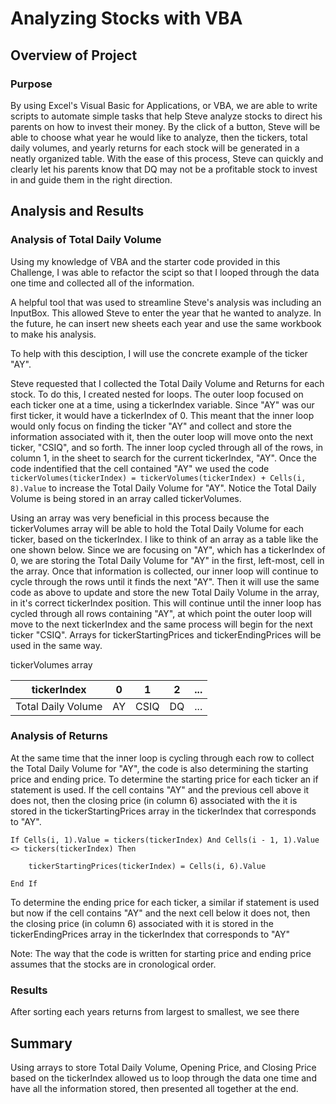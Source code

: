 # Analyzing Stocks with VBA

## Overview of Project

### Purpose
By using Excel's Visual Basic for Applications, or VBA, we are able to write scripts to automate simple tasks that help Steve analyze stocks to direct his parents on how to invest their money. By the click of a button, Steve will be able to choose what year he would like to analyze, then the tickers, total daily volumes, and yearly returns for each stock will be generated in a neatly organized table. With the ease of this process, Steve can quickly and clearly let his parents know that DQ may not be a profitable stock to invest in and guide them in the right direction.

## Analysis and Results

### Analysis of Total Daily Volume

Using my knowledge of VBA and the starter code provided in this Challenge, I was able to refactor the scipt so that I looped through the data one time and collected all of the information. 

A helpful tool that was used to streamline Steve's analysis was including an InputBox. This allowed Steve to enter the year that he wanted to analyze. In the future, he can insert new sheets each year and use the same workbook to make his analysis.

To help with this desciption, I will use the concrete example of the ticker "AY". 

Steve requested that I collected the Total Daily Volume and Returns for each stock. To do this, I created nested for loops. The outer loop focused on each ticker one at a time, using a tickerIndex variable. Since "AY" was our first ticker, it would have a tickerIndex of 0. This meant that the inner loop would only focus on finding the ticker "AY" and collect and store the information associated with it, then the outer loop will move onto the next ticker, "CSIQ", and so forth. The inner loop cycled through all of the rows, in column 1, in the sheet to search for the current tickerIndex, "AY". Once the code indentified that the cell contained "AY" we used the code `tickerVolumes(tickerIndex) = tickerVolumes(tickerIndex) + Cells(i, 8).Value` to increase the Total Daily Volume for "AY". Notice the Total Daily Volume is being stored in an array called tickerVolumes.

Using an array was very beneficial in this process because the tickerVolumes array will be able to hold the Total Daily Volume for each ticker, based on the tickerIndex. I like to think of an array as a table like the one shown below. Since we are focusing on "AY", which has a tickerIndex of 0,  we are storing the Total Daily Volume for "AY" in the first, left-most, cell in the array. Once that information is collected, our inner loop will continue to cycle through the rows until it finds the next "AY". Then it will use the same code as above to update and store the new Total Daily Volume in the array, in it's correct tickerIndex position. This will continue until the inner loop has cycled through all rows containing "AY", at which point the outer loop will move to the next tickerIndex and the same process will begin for the next ticker "CSIQ". Arrays for tickerStartingPrices and tickerEndingPrices will be used in the same way. 

tickerVolumes array

|tickerIndex       |  0  |   1  |  2  | ... |
|------------------|-----|------|-----|-----|
|Total Daily Volume|  AY | CSIQ |  DQ | ... |


### Analysis of Returns

At the same time that the inner loop is cycling through each row to collect the Total Daily Volume for "AY", the code is also determining the starting price and ending price. To determine the starting price for each ticker an if statement is used. If the cell contains "AY" and the previous cell above it does not, then the closing price (in column 6) associated with the it is stored in the tickerStartingPrices array in the tickerIndex that corresponds to "AY". 
```
If Cells(i, 1).Value = tickers(tickerIndex) And Cells(i - 1, 1).Value <> tickers(tickerIndex) Then
    
    tickerStartingPrices(tickerIndex) = Cells(i, 6).Value 
    
End If
```
To determine the ending price for each ticker, a similar if statement is used but now if the cell contains "AY" and the next cell below it does not, then the closing price (in column 6) associated with it is stored in the tickerEndingPrices array in the tickerIndex that corresponds to "AY"

Note: The way that the code is written for starting price and ending price assumes that the stocks are in cronological order. 

### Results

After sorting each years returns from largest to smallest, we see there





## Summary

Using arrays to store Total Daily Volume, Opening Price, and Closing Price based on the tickerIndex allowed us to loop through the data one time and have all the information stored, then presented all together at the end. 

